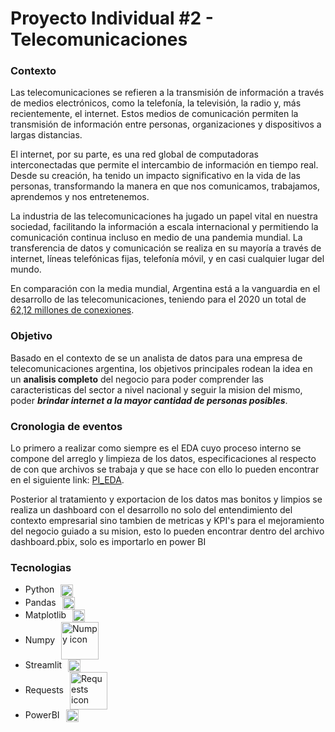 # Proyecto Individual #2 - Telecomunicaciones

### **Contexto**

Las telecomunicaciones se refieren a la transmisión de información a través de medios electrónicos, como la telefonía, la televisión, la radio y, más recientemente, el internet. Estos medios de comunicación permiten la transmisión de información entre personas, organizaciones y dispositivos a largas distancias.

El internet, por su parte, es una red global de computadoras interconectadas que permite el intercambio de información en tiempo real. Desde su creación, ha tenido un impacto significativo en la vida de las personas, transformando la manera en que nos comunicamos, trabajamos, aprendemos y nos entretenemos.

La industria de las telecomunicaciones ha jugado un papel vital en nuestra sociedad, facilitando la información a escala internacional y permitiendo la comunicación continua incluso en medio de una pandemia mundial. La transferencia de datos y comunicación se realiza en su mayoría a través de internet, líneas telefónicas fijas, telefonía móvil, y en casi cualquier lugar del mundo. 

En comparación con la media mundial, Argentina está a la vanguardia en el desarrollo de las telecomunicaciones, teniendo para el 2020 un total de [62,12 millones de conexiones](https://www.datosmundial.com/america/argentina/telecomunicacion.php). 

### **Objetivo**

Basado en el contexto de se un analista de datos para una empresa de telecomunicaciones argentina, los objetivos principales rodean la idea en un **analisis completo** del negocio para poder comprender las caracteristicas del sector a nivel nacional y seguir la mision del mismo, poder ***brindar internet a la mayor cantidad de personas posibles***.

### **Cronologia de eventos**

Lo primero a realizar como siempre es el EDA cuyo proceso interno se compone del arreglo y limpieza de los datos, especificaciones al respecto de con que archivos se trabaja y que se hace con ello lo pueden encontrar en el siguiente link: [PI_EDA](https://pi2dataanalysis-q3u79xgfwedzd8paqbdk59.streamlit.app/).

Posterior al tratamiento y exportacion de los datos mas bonitos y limpios se realiza un dashboard con el desarrollo no solo del entendimiento del contexto empresarial sino tambien de metricas y KPI's para el mejoramiento del negocio guiado a su mision, esto lo pueden encontrar dentro del archivo dashboard.pbix, solo es importarlo en power BI

### **Tecnologias**

  - Python<image src="https://upload.wikimedia.org/wikipedia/commons/thumb/c/c3/Python-logo-notext.svg/1200px-Python-logo-notext.svg.png" width=20 align="center" style="margin-left:10px" alt="Python icon">
  - Pandas<image src="https://upload.wikimedia.org/wikipedia/commons/thumb/2/22/Pandas_mark.svg/225px-Pandas_mark.svg.png" width=20 align="center" style="margin-left:10px" alt="Pandas icon">
   - Matplotlib<image src="https://upload.wikimedia.org/wikipedia/commons/thumb/8/84/Matplotlib_icon.svg/2048px-Matplotlib_icon.svg.png" width=20 align="center" style="margin-left:10px" alt="Matplotlib icon">
  - Numpy<image src="https://upload.wikimedia.org/wikipedia/commons/thumb/3/31/NumPy_logo_2020.svg/1200px-NumPy_logo_2020.svg.png" width=60 align="center" style="margin-left:10px" alt="Numpy icon">
  - Streamlit<image src="https://images.datacamp.com/image/upload/v1640050215/image27_frqkzv.png" width=20 align="center" style="margin-left:10px" alt="streamlit icon">
  - Requests<image src="https://upload.wikimedia.org/wikipedia/commons/2/2c/Requests-logo.png" width=60 align="center" style="margin-left:10px" alt="Requests icon">
  - PowerBI<image src="https://www.uc3m.es/sdic/media/sdic/img/mediana/original/im_power-bi-pro---icono/im_power-bi-pro---icono.png" width=20 align="center" style="margin-left:10px" alt="PowerBI icon">
  